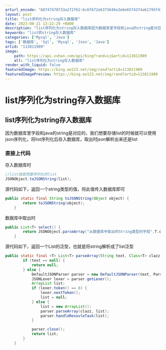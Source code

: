 ```yaml
---
arturl_encode: "68747470733a2f2f62:6c6f672e6373646e2e6e65742f4a61795f43686f753334352f:61727469636c652f64657461696c732f313133383131393839"
layout: post
title: "list序列化为string存入数据库"
date: 2023-08-21 13:22:29 +0800
description: "list序列化为string存入数据库因为数据库里字段和java的string是对应的，我们想要存储"
keywords: "list转string存入数据库"
categories: ['Mysql', 'Java']
tags: ['数据库', 'Sql', 'Mysql', 'Json', 'Java']
artid: "113811989"
image:
    path: https://api.vvhan.com/api/bing?rand=sj&artid=113811989
    alt: "list序列化为string存入数据库"
render_with_liquid: false
featuredImage: https://bing.ee123.net/img/rand?artid=113811989
featuredImagePreview: https://bing.ee123.net/img/rand?artid=113811989
---
```


# list序列化为string存入数据库

## list序列化为string存入数据库

因为数据库里字段和java的string是对应的，我们想要存储list的时候就可以使用json序列化，将list序列化后存入数据库，取出时json解析出来还是list

### 直接上代码

存入数据库时

```java
//list就是想要序列化的list
JSONObject.toJSONString(list);

```

源代码如下，返回一个string类型的值，将此值传入数据库即可

```java
public static final String toJSONString(Object object) {
        return toJSONString(object);
    }

```

数据库中取出时

```java
public List<T> select() {
        return JSONObject.parseArray("从数据库中取出的String类型的字段",T.class);
    }

```

源代码如下，返回一个List的泛型，也就是将string解析成了list泛型

```java
public static final <T> List<T> parseArray(String text, Class<T> clazz) {
        if (text == null) {
            return null;
        } else {
            DefaultJSONParser parser = new DefaultJSONParser(text, ParserConfig.getGlobalInstance());
            JSONLexer lexer = parser.getLexer();
            ArrayList list;
            if (lexer.token() == 8) {
                lexer.nextToken();
                list = null;
            } else {
                list = new ArrayList();
                parser.parseArray(clazz, list);
                parser.handleResovleTask(list);
            }

            parser.close();
            return list;
        }
    }

```